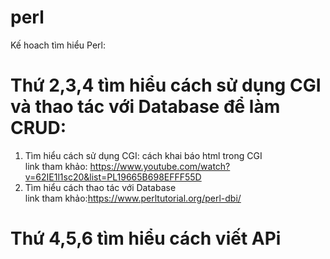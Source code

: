 # perl
Kế hoach tìm hiểu Perl:  


# Thứ 2,3,4 tìm hiểu cách sử dụng CGI và thao tác với Database để làm CRUD:
  1. Tìm hiểu cách sử dụng CGI: cách khai báo html trong CGI  
    link tham khảo: https://www.youtube.com/watch?v=62IE1l1sc20&list=PL19665B698EFFF55D  
  2. Tìm hiểu cách thao tác với Database      
  link tham khảo:https://www.perltutorial.org/perl-dbi/  
# Thứ 4,5,6 tìm hiểu cách viết APi
